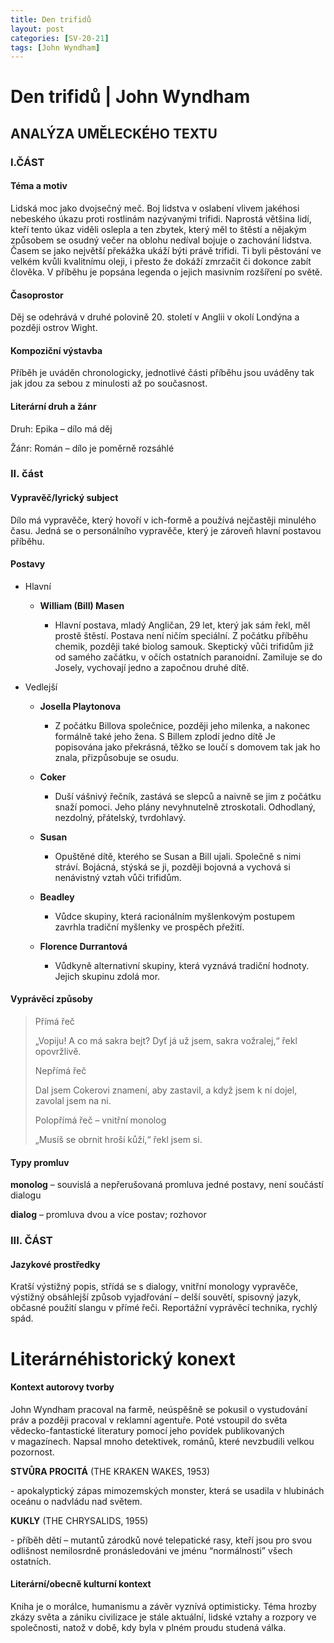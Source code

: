 ```yaml
---
title: Den trifidů
layout: post
categories: [SV-20-21]
tags: [John Wyndham]
---
```


# Den trifidů | John Wyndham

## ANALÝZA UMĚLECKÉHO TEXTU

### I.ČÁST

#### Téma a motiv

Lidská moc jako dvojsečný meč. Boj lidstva v oslabení vlivem jakéhosi
nebeského úkazu proti rostlinám nazývanými trifidi. Naprostá většina
lidí, kteří tento úkaz viděli oslepla a ten zbytek, který měl to štěstí
a nějakým způsobem se osudný večer na oblohu nedíval bojuje o zachování
lidstva. Časem se jako největší překážka ukáží býti právě trifidi. Ti
byli pěstování ve velkém kvůli kvalitnímu oleji, i přesto že dokáží
zmrzačit či dokonce zabít člověka. V příběhu je popsána legenda o jejich
masivním rozšíření po světě.

#### Časoprostor

Děj se odehrává v druhé polovině 20. století v Anglii v okolí Londýna a
později ostrov Wight.

#### Kompoziční výstavba

Příběh je uváděn chronologicky, jednotlivé části příběhu jsou uváděny
tak jak jdou za sebou z minulosti až po současnost.

#### Literární druh a žánr

Druh: Epika – dílo má děj

Žánr: Román – dílo je poměrně rozsáhlé

### II. část

#### Vypravěč/lyrický subject

Dílo má vypravěče, který hovoří v ich-formě a používá nejčastěji
minulého času. Jedná se o personálního vypravěče, který je zároveň
hlavní postavou příběhu.

#### Postavy

- Hlavní

  - **William (Bill) Masen**

    - Hlavní postava, mladý Angličan, 29 let, který jak sám řekl,
      měl prostě štěstí. Postava není ničím speciální. Z počátku
      příběhu chemik, později také biolog samouk. Skeptický vůči
      trifidům již od samého začátku, v očích ostatních
      paranoidní. Zamiluje se do Josely, vychovají jedno a
      započnou druhé dítě.

- Vedlejší

  - **Josella Playtonova**

    - Z počátku Billova společnice, později jeho milenka, a
      nakonec formálně také jeho žena. S Billem zplodí jedno dítě
      Je popisována jako překrásná, těžko se loučí s domovem tak
      jak ho znala, přizpůsobuje se osudu.

  - **Coker**

    - Duší vášnivý řečník, zastává se slepců a naivně se jim
      z počátku snaží pomoci. Jeho plány nevyhnutelně
      ztroskotali. Odhodlaný, nezdolný, přátelský, tvrdohlavý.

  - **Susan**

    - Opuštěné dítě, kterého se Susan a Bill ujali. Společně
      s nimi stráví. Bojácná, stýská se ji, později bojovná a
      vychová si nenávistný vztah vůči trifidům.

  - **Beadley**

    - Vůdce skupiny, která racionálním myšlenkovým postupem
      zavrhla tradiční myšlenky ve prospěch přežití.

  - **Florence Durrantová**

    - Vůdkyně alternativní skupiny, která vyznává tradiční
      hodnoty. Jejich skupinu zdolá mor.

#### Vyprávěcí způsoby

> Přímá řeč
>
> „Vopiju\! A co má sakra bejt? Dyť já už jsem, sakra vožralej,“ řekl
> opovržlivě.
>
> Nepřímá řeč
>
> Dal jsem Cokerovi znamení, aby zastavil, a když jsem k ní dojel,
> zavolal jsem na ni.
>
> Polopřímá řeč – vnitřní monolog
>
> „Musíš se obrnit hroší kůží,“ řekl jsem si.

#### Typy promluv

**monolog** – souvislá a nepřerušovaná promluva jedné postavy, není
součástí dialogu

**dialog** – promluva dvou a více postav; rozhovor

### III. ČÁST

#### Jazykové prostředky

Kratší výstižný popis, střídá se s dialogy, vnitřní monology vypravěče,
výstižný obsáhlejší způsob vyjadřování – delší souvětí, spisovný jazyk,
občasné použití slangu v přímé řeči. Reportážní vyprávěcí technika,
rychlý spád.

###

# Literárnéhistorický konext

#### Kontext autorovy tvorby

John Wyndham pracoval na farmě, neúspěšně se pokusil o vystudování práv
a později pracoval v reklamní agentuře. Poté vstoupil do světa
vědecko-fantastické literatury pomocí jeho povídek publikovaných
v magazínech. Napsal mnoho detektivek, románů, které nevzbudili velkou
pozornost.

**STVŮRA PROCITÁ** (THE KRAKEN WAKES, 1953)

\- apokalyptický zápas mimozemských monster, která se usadila v
hlubinách oceánu o nadvládu nad světem.

**KUKLY** (THE CHRYSALIDS, 1955)

\- příběh dětí – mutantů zárodků nové telepatické rasy, kteří jsou pro
svou odlišnost nemilosrdně pronásledováni ve jménu “normálnosti” všech
ostatních.

#### Literární/obecně kulturní kontext

Kniha je o morálce, humanismu a závěr vyznívá optimisticky. Téma hrozby
zkázy světa a zániku civilizace je stále aktuální, lidské vztahy a
rozpory ve společnosti, natož v době, kdy byla v plném proudu studená
válka.
